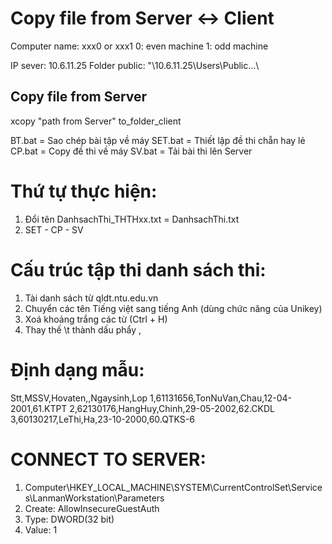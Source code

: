 # Copy file from Server <-> Client
Computer name: xxx0 or xxx1
0: even machine
1: odd machine

IP sever: 10.6.11.25
Folder public: "\\10.6.11.25\Users\Public\...\

## Copy file from Server
xcopy "path from Server" to_folder_client

BT.bat = Sao chép bài tập về máy
SET.bat = Thiết lập đề thi chẵn hay lẻ
CP.bat = Copy đề thi về máy
SV.bat = Tải bài thi lên Server

# Thứ tự thực hiện: 
1. Đổi tên DanhsachThi_THTHxx.txt = DanhsachThi.txt
2. SET - CP - SV

# Cấu trúc tập thi danh sách thi:
1. Tài danh sách từ qldt.ntu.edu.vn
2. Chuyển các tên Tiếng việt sang tiếng Anh (dùng chức năng của Unikey)
3. Xoá khoảng trắng các từ (Ctrl + H)
4. Thay thế \t thành dấu phẩy ,

# Định dạng mẫu:
Stt,MSSV,Hovaten,,Ngaysinh,Lop
1,61131656,TonNuVan,Chau,12-04-2001,61.KTPT
2,62130176,HangHuy,Chinh,29-05-2002,62.CKDL
3,60130217,LeThi,Ha,23-10-2000,60.QTKS-6

# CONNECT TO SERVER:
1. Computer\HKEY_LOCAL_MACHINE\SYSTEM\CurrentControlSet\Services\LanmanWorkstation\Parameters
2. Create: AllowInsecureGuestAuth
3. Type: DWORD(32 bit)
4. Value: 1
